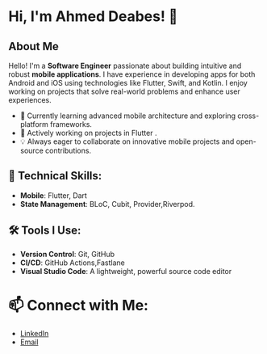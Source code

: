 # Hi, I'm Ahmed Deabes! 👋
## About Me
Hello! I'm a **Software Engineer** passionate about building intuitive and robust **mobile applications**. I have experience in developing apps for both Android and iOS using technologies like Flutter, Swift, and Kotlin. I enjoy working on projects that solve real-world problems and enhance user experiences. 
- 🌱 Currently learning advanced mobile architecture and exploring cross-platform frameworks.
- 🔭 Actively working on projects in Flutter .
- 💡 Always eager to collaborate on innovative mobile projects and open-source contributions.
## 💼 Technical Skills:
- **Mobile**: Flutter, Dart
- **State Management**: BLoC, Cubit, Provider,Riverpod.
## 🛠️ Tools I Use:
- **Version Control**: Git, GitHub
- **CI/CD**: GitHub Actions,Fastlane
- **Visual Studio Code**: A lightweight, powerful source code editor
# 📫 Connect with Me:
- [LinkedIn](https://www.linkedin.com/in/ahmed-deabes-5a65522b9/)
- [Email](ahmed.deabes199@gmail.com)

  


